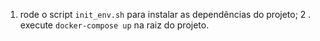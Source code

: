 1. rode o script `init_env.sh` para instalar as dependências do projeto;
2 . execute `docker-compose up` na raiz do projeto.
